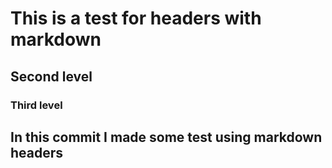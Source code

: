 # This is a test for headers with markdown
## Second level
### Third level


## In this commit I made some test using markdown headers
